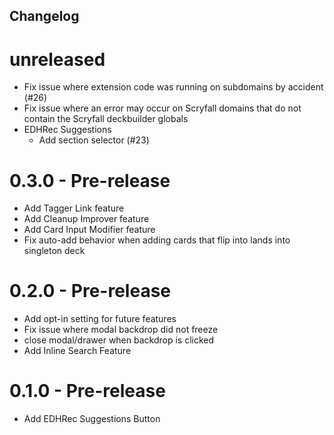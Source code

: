 Changelog
--------

# unreleased
* Fix issue where extension code was running on subdomains by accident (#26)
* Fix issue where an error may occur on Scryfall domains that do not contain the Scryfall deckbuilder globals
* EDHRec Suggestions
  * Add section selector (#23)

# 0.3.0 - Pre-release

* Add Tagger Link feature
* Add Cleanup Improver feature
* Add Card Input Modifier feature
* Fix auto-add behavior when adding cards that flip into lands into singleton deck

# 0.2.0 - Pre-release

* Add opt-in setting for future features
* Fix issue where modal backdrop did not freeze
* close modal/drawer when backdrop is clicked
* Add Inline Search Feature

# 0.1.0 - Pre-release
* Add EDHRec Suggestions Button
